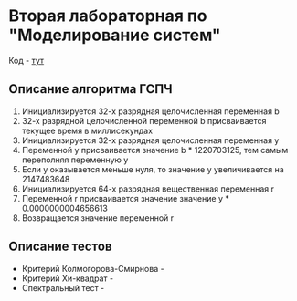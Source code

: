 # Вторая лабораторная по "Моделирование систем"

Код - [тут](main.go)

## Описание алгоритма ГСПЧ

1. Инициализируется 32-х разрядная целочисленная переменная b
2. 32-х разрядной целочисленной переменной b присваивается текущее время в миллисекундах
3. Инициализируется 32-х разрядная целочисленная переменная y
4. Переменной y присваивается значение b * 1220703125, тем самым переполняя переменную y
5. Если y оказывается меньше нуля, то значение y увеличивается на 2147483648
6. Инициализируется 64-х разрядная вещественная переменная r
7. Переменной r присваивается значение значение y * 0.0000000004656613
8. Возвращается значение переменной r

## Описание тестов

- Критерий Колмогорова-Смирнова - 
- Критерий Хи-квадрат -
- Спектральный тест -
